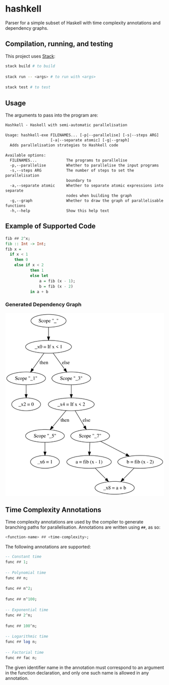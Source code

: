 # hashkell

Parser for a simple subset of Haskell with time complexity annotations and dependency graphs.

## Compilation, running, and testing

This project uses [Stack](https://docs.haskellstack.org/en/stable/README/):

```bash
stack build # to build

stack run -- <args> # to run with <args>

stack test # to test
```

## Usage

The arguments to pass into the program are:

```output
Hashkell - Haskell with semi-automatic parallelisation

Usage: hashkell-exe FILENAMES... [-p|--parallelise] [-s|--steps ARG]
                    [-a|--separate atomic] [-g|--graph]
  Adds parallelisation strategies to Hashkell code

Available options:
  FILENAMES...             The programs to parallelise
  -p,--parallelise         Whether to parallelise the input programs
  -s,--steps ARG           The number of steps to set the parallelisation
                           boundary to
  -a,--separate atomic     Whether to separate atomic expressions into separate
                           nodes when building the graph
  -g,--graph               Whether to draw the graph of parallelisable functions
  -h,--help                Show this help text
```

## Example of Supported Code

```haskell
fib ## 2^x;
fib :: Int -> Int;
fib x =
  if x < 1
    then 0
    else if x < 2
           then 1
           else let
               a = fib (x - 1);
               b = fib (x - 2)
           in a + b
```

### Generated Dependency Graph

![Dependency graph for the naive fib function](/imgs/naivefibdefgraph.svg "Dependency Graph")

## Time Complexity Annotations

Time complexity annotations are used by the compiler to generate branching paths for parallelisation.
Annotations are written using `##`, as so:

```haskell
<function-name> ## <time-complexity>;
```

The following annotations are supported:

```haskell
-- Constant time
func ## 1;

-- Polynomial time
func ## n;

func ## n^2;

func ## n^100;

-- Exponential time
func ## 2^n;

func ## 100^n;

-- Logarithmic time
func ## log n;

-- Factorial time
func ## fac n;
```

The given identifier name in the annotation must correspond to an argument in the function declaration, and only one such name is allowed in any annotation.
